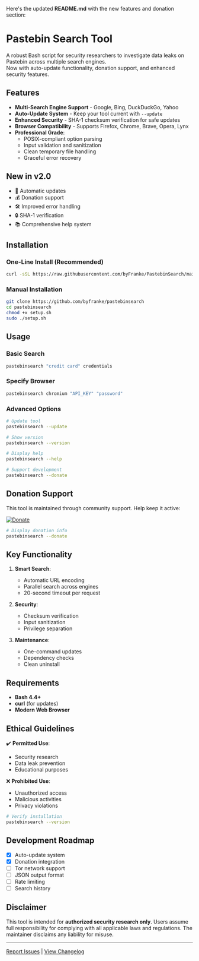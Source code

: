 Here's the updated **README.md** with the new features and donation section:

# Pastebin Search Tool

A robust Bash script for security researchers to investigate data leaks on Pastebin across multiple search engines.  
Now with auto-update functionality, donation support, and enhanced security features.

## Features

- **Multi-Search Engine Support** - Google, Bing, DuckDuckGo, Yahoo
- **Auto-Update System** - Keep your tool current with `--update`
- **Enhanced Security** - SHA-1 checksum verification for safe updates
- **Browser Compatibility** - Supports Firefox, Chrome, Brave, Opera, Lynx
- **Professional Grade**:
  - POSIX-compliant option parsing
  - Input validation and sanitization
  - Clean temporary file handling
  - Graceful error recovery

## New in v2.0

- 🔄 Automatic updates
- 💰 Donation support
- 🛠 Improved error handling
- 🔒 SHA-1 verification
- 📚 Comprehensive help system

## Installation

### One-Line Install (Recommended)
```bash
curl -sSL https://raw.githubusercontent.com/byFranke/PastebinSearch/main/setup.sh | bash
```

### Manual Installation
```bash
git clone https://github.com/byfranke/pastebinsearch
cd pastebinsearch
chmod +x setup.sh
sudo ./setup.sh
```

## Usage

### Basic Search
```bash
pastebinsearch "credit card" credentials
```

### Specify Browser
```bash
pastebinsearch chromium "API_KEY" "password"
```

### Advanced Options
```bash
# Update tool
pastebinsearch --update

# Show version
pastebinsearch --version

# Display help
pastebinsearch --help

# Support development
pastebinsearch --donate
```

## Donation Support

This tool is maintained through community support. Help keep it active:

[![Donate](https://img.shields.io/badge/Support-Development-blue?style=for-the-badge&logo=github)](https://donate.stripe.com/28o8zQ2wY3Dr57G001)

```bash
# Display donation info
pastebinsearch --donate
```

## Key Functionality

1. **Smart Search**:
   - Automatic URL encoding
   - Parallel search across engines
   - 20-second timeout per request

2. **Security**:
   - Checksum verification
   - Input sanitization
   - Privilege separation

3. **Maintenance**:
   - One-command updates
   - Dependency checks
   - Clean uninstall

## Requirements

- **Bash 4.4+**
- **curl** (for updates)
- **Modern Web Browser**

## Ethical Guidelines

✔️ **Permitted Use**:
- Security research
- Data leak prevention
- Educational purposes

❌ **Prohibited Use**:
- Unauthorized access
- Malicious activities
- Privacy violations

```bash
# Verify installation
pastebinsearch --version
```

## Development Roadmap

- [x] Auto-update system
- [x] Donation integration
- [ ] Tor network support
- [ ] JSON output format
- [ ] Rate limiting
- [ ] Search history

## Disclaimer

This tool is intended for **authorized security research only**. Users assume full responsibility for complying with all applicable laws and regulations. The maintainer disclaims any liability for misuse.

---

[Report Issues](https://github.com/byFranke/PastebinSearch/issues) | [View Changelog](CHANGELOG.md) 
